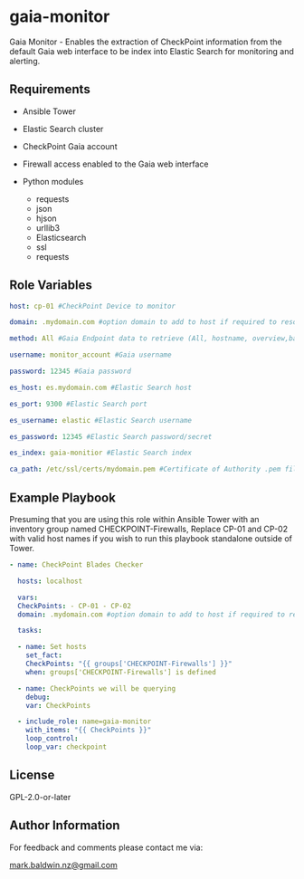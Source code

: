 # gaia-monitor

Gaia Monitor - Enables the extraction of CheckPoint information from the default Gaia web interface to be index into Elastic Search for monitoring and alerting.

## Requirements

- Ansible Tower

- Elastic Search cluster

- CheckPoint Gaia account

- Firewall access enabled to the Gaia web interface

- Python modules
  - requests
  - json
  - hjson
  - urllib3
  - Elasticsearch
  - ssl
  - requests

## Role Variables

```yaml
host: cp-01 #CheckPoint Device to monitor

domain: .mydomain.com #option domain to add to host if required to resolve host

method: All #Gaia Endpoint data to retrieve (All, hostname, overview,backup, operation, monitor, blades-summary)

username: monitor_account #Gaia username

password: 12345 #Gaia password

es_host: es.mydomain.com #Elastic Search host

es_port: 9300 #Elastic Search port

es_username: elastic #Elastic Search username

es_password: 12345 #Elastic Search password/secret

es_index: gaia-monitior #Elastic Search index

ca_path: /etc/ssl/certs/mydomain.pem #Certificate of Authority .pem file
```

## Example Playbook

Presuming that you are using this role within Ansible Tower with an inventory group named CHECKPOINT-Firewalls, Replace CP-01 and CP-02 with valid host names if you wish to run this playbook standalone outside of Tower.

```yaml
- name: CheckPoint Blades Checker

  hosts: localhost

  vars:
  CheckPoints: - CP-01 - CP-02
  domain: .mydomain.com #option domain to add to host if required to resolve host

  tasks:

  - name: Set hosts
    set_fact:
    CheckPoints: "{{ groups['CHECKPOINT-Firewalls'] }}"
    when: groups['CHECKPOINT-Firewalls'] is defined

  - name: CheckPoints we will be querying
    debug:
    var: CheckPoints

  - include_role: name=gaia-monitor
    with_items: "{{ CheckPoints }}"
    loop_control:
    loop_var: checkpoint
```

## License

GPL-2.0-or-later

## Author Information

For feedback and comments please contact me via:

mark.baldwin.nz@gmail.com
